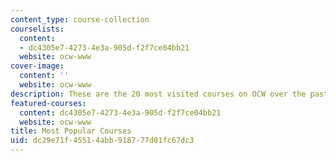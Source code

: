 ```yaml
---
content_type: course-collection
courselists:
  content:
  - dc4305e7-4273-4e3a-905d-f2f7ce04bb21
  website: ocw-www
cover-image:
  content: ''
  website: ocw-www
description: These are the 20 most visited courses on OCW over the past month.
featured-courses:
  content: dc4305e7-4273-4e3a-905d-f2f7ce04bb21
  website: ocw-www
title: Most Popular Courses
uid: dc29e71f-4551-4abb-9187-77d81fc67dc3
---
```

